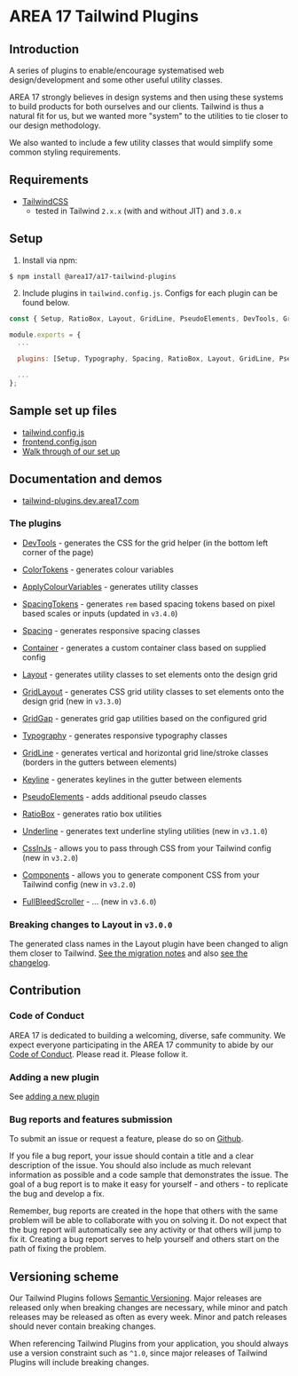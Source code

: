 # AREA 17 Tailwind Plugins

## Introduction

A series of plugins to enable/encourage systematised web design/development and some other useful utility classes.

AREA 17 strongly believes in design systems and then using these systems to build products for both ourselves and our clients. Tailwind is thus a natural fit for us, but we wanted more "system" to the utilities to tie closer to our design methodology.

We also wanted to include a few utility classes that would simplify some common styling requirements.

## Requirements

* [TailwindCSS](https://tailwindcss.com/)
  * tested in Tailwind <code>2.x.x</code> (with and without JIT) and <code>3.0.x</code>

## Setup

1. Install via npm:

```shell
$ npm install @area17/a17-tailwind-plugins
```

2. Include plugins in `tailwind.config.js`. Configs for each plugin can be found below.

```javascript
const { Setup, RatioBox, Layout, GridLine, PseudoElements, DevTools, GridGap, Container, Keyline, Spacing, Typography, ColorTokens, ApplyColorVariables, Underline, Components, CssInJs, GridLayout, SpacingTokens } = require('@area17/a17-tailwind-plugins');

module.exports = {
  ...

  plugins: [Setup, Typography, Spacing, RatioBox, Layout, GridLine, PseudoElements, DevTools, GridGap, Container, Keyline, ColorTokens, Underline, Components, CssInJs, GridLayout],

  ...
};
```

## Sample set up files

* [tailwind.config.js](https://github.com/area17/tailwind-plugins/blob/main/docs/tailwind.config.js)
* [frontend.config.json](https://github.com/area17/tailwind-plugins/blob/main/docs/frontend.config.json)
* [Walk through of our set up](http://tailwind-plugins.dev.area17.com/Setup.php)


## Documentation and demos

* [tailwind-plugins.dev.area17.com](http://tailwind-plugins.dev.area17.com/)

### The plugins

* [DevTools](http://tailwind-plugins.dev.area17.com/DevTools.php) - generates the CSS for the grid helper (in the bottom left corner of the page)

* [ColorTokens](http://tailwind-plugins.dev.area17.com/ColorTokens.php) - generates colour variables
* [ApplyColourVariables](http://tailwind-plugins.dev.area17.com/ApplyColourVariables.php) - generates utility classes

* [SpacingTokens](http://tailwind-plugins.dev.area17.com/SpacingTokens.php) - generates `rem` based spacing tokens based on pixel based scales or inputs (updated in `v3.4.0`)
* [Spacing](http://tailwind-plugins.dev.area17.com/Spacing.php) - generates responsive spacing classes

* [Container](http://tailwind-plugins.dev.area17.com/Container.php) - generates a custom container class based on supplied config
* [Layout](http://tailwind-plugins.dev.area17.com/Layout.php) - generates utility classes to set elements onto the design grid
* [GridLayout](http://tailwind-plugins.dev.area17.com/GridLayout.php) - generates CSS grid utility classes to set elements onto the design grid (new in `v3.3.0`)
* [GridGap](http://tailwind-plugins.dev.area17.com/GridGap.php) - generates grid gap utilities based on the configured grid

* [Typography](http://tailwind-plugins.dev.area17.com/Typography.php) - generates responsive typography classes

* [GridLine](http://tailwind-plugins.dev.area17.com/GridLine.php) - generates vertical and horizontal grid line/stroke classes (borders in the gutters between elements)
* [Keyline](http://tailwind-plugins.dev.area17.com/Keyline.php) - generates keylines in the gutter between elements

* [PseudoElements](http://tailwind-plugins.dev.area17.com/PseudoElements.php) - adds additional pseudo classes

* [RatioBox](http://tailwind-plugins.dev.area17.com/RatioBox.php) - generates ratio box utilities

* [Underline](http://tailwind-plugins.dev.area17.com/Underline.php) - generates text underline styling utilities (new in `v3.1.0`)

* [CssInJs](http://tailwind-plugins.dev.area17.com/CssInJs.php) - allows you to pass through CSS from your Tailwind config (new in `v3.2.0`)
* [Components](http://tailwind-plugins.dev.area17.com/Components.php) - allows you to generate component CSS from your Tailwind config (new in `v3.2.0`)

* [FullBleedScroller](http://tailwind-plugins.dev.area17.com/FullBleedScroller.php) - ... (new in `v3.6.0`)


### Breaking changes to Layout in `v3.0.0`

The generated class names in the Layout plugin have been changed to align them closer to Tailwind. [See the migration notes](http://tailwind-plugins.dev.area17.com/Layout.php#v3-0-0) and also [see the changelog](https://github.com/area17/tailwind-plugins/blob/main/changelog.md#300---2021-12-07).

## Contribution

### Code of Conduct

AREA 17 is dedicated to building a welcoming, diverse, safe community. We expect everyone participating in the AREA 17 community to abide by our [Code of Conduct](CODE_OF_CONDUCT.md). Please read it. Please follow it.

### Adding a new plugin

See [adding a new plugin](https://github.com/area17/tailwind-plugins/tree/main/docs#adding-a-new-plugin)

### Bug reports and features submission

To submit an issue or request a feature, please do so on [Github](https://github.com/area17/tailwind-plugins/issues).

If you file a bug report, your issue should contain a title and a clear description of the issue. You should also include as much relevant information as possible and a code sample that demonstrates the issue. The goal of a bug report is to make it easy for yourself - and others - to replicate the bug and develop a fix.

Remember, bug reports are created in the hope that others with the same problem will be able to collaborate with you on solving it. Do not expect that the bug report will automatically see any activity or that others will jump to fix it. Creating a bug report serves to help yourself and others start on the path of fixing the problem.

## Versioning scheme

Our Tailwind Plugins follows [Semantic Versioning](https://semver.org/). Major releases are released only when breaking changes are necessary, while minor and patch releases may be released as often as every week. Minor and patch releases should never contain breaking changes.

When referencing Tailwind Plugins from your application, you should always use a version constraint such as `^1.0`, since major releases of Tailwind Plugins will include breaking changes.

